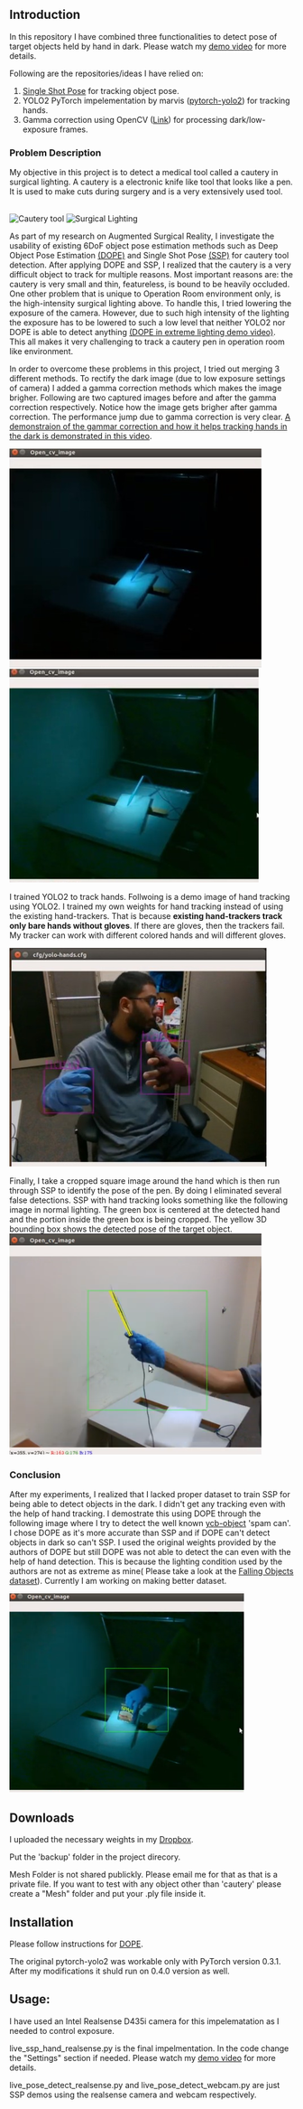## Introduction
In this repository I have combined three functionalities to detect pose of target objects held by hand in dark.
Please watch my [demo video](https://youtu.be/XwVy5sZZxG8) for more details.

Following are the repositories/ideas I have relied on:
1. [Single Shot Pose](https://github.com/Microsoft/singleshotpose) for tracking object pose. 
2. YOLO2 PyTorch impelementation by marvis ([pytorch-yolo2](https://github.com/marvis/pytorch-yolo2)) for tracking hands.
3. Gamma correction using OpenCV ([Link](https://www.pyimagesearch.com/2015/10/05/opencv-gamma-correction/)) for processing
dark/low-exposure frames.

### Problem Description
My objective in this project is to detect a medical tool called a cautery in surgical lighting. A cautery is a 
electronic knife like tool that looks like a pen. It is used to make cuts during surgery and is a very extensively used tool. 

<br />
<img src="https://encrypted-tbn0.gstatic.com/images?q=tbn:ANd9GcSlcHBUCwIrRFSLxGSz7Ss9m2lp9JIoPZ-uDrmKq_o9VnWj4bHqDg" alt="Cautery tool" height="200">
<img src="https://www.anesplus.com/wp-content/uploads/2018/02/live-surgical-operation.jpg" alt="Surgical Lighting" height="200">
<br />

As part of my research on Augmented Surgical Reality, I investigate the usability 
of existing 6DoF object pose estimation methods such as 
Deep Object Pose Estimation [(DOPE)](https://github.com/NVlabs/Deep_Object_Pose) 
and Single Shot Pose [(SSP)](https://github.com/microsoft/singleshotpose) 
for cautery tool detection. After applying DOPE and SSP, I realized that the 
cautery is a very difficult object to track for multiple reasons. Most important reasons are: 
the cautery is very small and thin, 
featureless, is bound to be heavily occluded. One other problem that is 
unique to Operation Room environment only, is 
the high-intensity surgical lighting above. To handle this, I tried lowering the exposure of the camera. 
However, due to such high intensity of the lighting the exposure has to 
be lowered to such a low level that neither 
YOLO2 nor DOPE is able to detect anything [(DOPE in extreme lighting demo video)](https://youtu.be/rf-Hnc4QBsk). This all makes it very challenging to track a cautery pen in operation 
room like environment. 

In order to overcome these problems in this project, I tried out merging 3 different methods. 
To rectify the dark image (due to low exposure settings of camera) I added 
a gamma correction methods which makes the image brigher. Following are two captured images 
before and after the gamma correction respectively. Notice how the image gets
brigher after gamma correction. The performance jump due to gamma correction is very 
clear. [A demonstraion of the gammar correction and how
it helps tracking hands in the dark is demonstrated in this video](https://youtu.be/Khy8U_zXDC4).

![Before Gamma Correcti on](https://github.com/Abdul-Mukit/dope_with_hand_tracking/raw/master/before_gamma.jpg)
![After Gamma Correction](https://github.com/Abdul-Mukit/dope_with_hand_tracking/raw/master/after_gamma.jpg)
<br/>

I trained YOLO2 to track hands. Follwoing is a demo image of hand tracking using YOLO2.
I trained my own weights for hand tracking instead of using the existing hand-trackers. That is
because **existing hand-trackers track only bare hands without gloves**. 
If there are gloves, then the trackers fail.
My tracker can work with different colored hands and will different gloves.

![yolo hand demo](https://github.com/Abdul-Mukit/dope_with_hand_tracking/raw/master/yolo_hand_demo.jpg)

Finally, I take a cropped square image around the hand which is then run 
through SSP to identify the pose of the pen. By doing I eliminated several false detections.
SSP with hand tracking looks something like the following image in normal lighting. 
The green box is centered at the detected hand and the portion inside the green box is being cropped. 
The yellow 3D bounding box shows the detected pose of the target object.<br/>
![Final Result](https://github.com/Abdul-Mukit/dope_with_hand_tracking/raw/master/final_result_image.png) <br/>

### Conclusion
After my experiments, I realized that I lacked proper dataset to train SSP for being able to
detect objects in the dark. I didn't get any tracking even with the help of hand tracking. 
I demostrate this using DOPE through the following image where I try to detect
the well known [ycb-object](http://www.ycbbenchmarks.com/object-models/) 
'spam can'. I chose DOPE as it's more accurate than SSP and if DOPE can't detect objects in dark so can't SSP. 
I used the original weights provided by the authors of DOPE
but still DOPE was not able to detect the can even with the help of hand detection.
This is because the lighting condition used by the authors are not as extreme as mine(
Please take a look at the [Falling Objects dataset](https://research.nvidia.com/publication/2018-06_Falling-Things)). 
Currently I am working on making better dataset.

![Final demo using Spam can](https://github.com/Abdul-Mukit/dope_with_hand_tracking/raw/master/final_result_image_spam.png)

## Downloads
I uploaded the necessary weights in my [Dropbox](https://www.dropbox.com/sh/922jtluce1a1go3/AAAeDAbF-ZQ9JFV7aSMTY69Ga?dl=0).

Put the 'backup' folder in the project direcory. 

Mesh Folder is not shared publickly. Please email me for that as that is a private file. If you want to test with
any object other than 'cautery' please create a "Mesh" folder and put your .ply file inside it.

## Installation
Please follow instructions for [DOPE](https://github.com/NVlabs/Deep_Object_Pose).

The original pytorch-yolo2 was workable only with PyTorch version 0.3.1.
After my modifications it shuld run on 0.4.0 version as well.

## Usage:
I have used an Intel Realsense D435i camera for this impelematation as I needed to control exposure.

live_ssp_hand_realsense.py is the final impelmentation. In the code change the "Settings" section if needed.
Please watch my [demo video](https://youtu.be/XwVy5sZZxG8) for more details.

live_pose_detect_realsense.py and live_pose_detect_webcam.py are just SSP demos using the realsense camera and webcam respectively.




